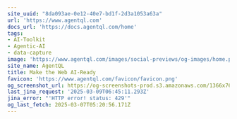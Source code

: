 ```yaml
---
site_uuid: "8da093ae-0e12-40e7-bd1f-2d3a1053a63a"
url: 'https://www.agentql.com'
docs_url: 'https://docs.agentql.com/home'
tags:
- AI-Toolkit
- Agentic-AI
- data-capture
image: 'https://www.agentql.com/images/social-previews/og-images/home.png'
site_name: AgentQL
title: Make the Web AI-Ready
favicon: 'https://www.agentql.com/favicon/favicon.png'
og_screenshot_url: https://og-screenshots-prod.s3.amazonaws.com/1366x768/80/false/fae89d34a3d415c166516d7317a30624bd8997c7473419fe0760af28e572e4a7.jpeg
last_jina_request: '2025-03-09T06:45:11.293Z'
jina_error: "'HTTP error! status: 429'"
og_last_fetch: 2025-03-07T05:20:56.171Z
---
```


